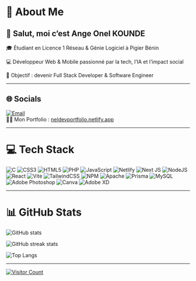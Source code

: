 # 💫 About Me

## 👋 Salut, moi c’est Ange Onel KOUNDE

🎓 Étudiant en Licence 1 Réseau & Génie Logiciel à Pigier Bénin

💻 Développeur Web & Mobile passionné par la tech, l’IA et l’impact social

🚀 Objectif : devenir Full Stack Developer & Software Engineer

---

## 🌐 Socials

[![Email](https://img.shields.io/badge/Email-D14836?logo=gmail&logoColor=white)](mailto:angekounde3@gmail.com)  
👨‍💻 Mon Portfolio : [neldevportfolio.netlify.app](https://neldevportfolio.netlify.app)

---

# 💻 Tech Stack

![C](https://img.shields.io/badge/c-%2300599C.svg?style=for-the-badge&logo=c&logoColor=white) 
![CSS3](https://img.shields.io/badge/css3-%231572B6.svg?style=for-the-badge&logo=css3&logoColor=white) 
![HTML5](https://img.shields.io/badge/html5-%23E34F26.svg?style=for-the-badge&logo=html5&logoColor=white) 
![PHP](https://img.shields.io/badge/php-%23777BB4.svg?style=for-the-badge&logo=php&logoColor=white) 
![JavaScript](https://img.shields.io/badge/javascript-%23323330.svg?style=for-the-badge&logo=javascript&logoColor=%23F7DF1E) 
![Netlify](https://img.shields.io/badge/netlify-%23000000.svg?style=for-the-badge&logo=netlify&logoColor=#00C7B7) 
![Next JS](https://img.shields.io/badge/Next-black?style=for-the-badge&logo=next.js&logoColor=white) 
![NodeJS](https://img.shields.io/badge/node.js-6DA55F?style=for-the-badge&logo=node.js&logoColor=white) 
![React](https://img.shields.io/badge/react-%2320232a.svg?style=for-the-badge&logo=react&logoColor=%2361DAFB) 
![Vite](https://img.shields.io/badge/vite-%23646CFF.svg?style=for-the-badge&logo=vite&logoColor=white) 
![TailwindCSS](https://img.shields.io/badge/tailwindcss-%2338B2AC.svg?style=for-the-badge&logo=tailwind-css&logoColor=white) 
![NPM](https://img.shields.io/badge/NPM-%23CB3837.svg?style=for-the-badge&logo=npm&logoColor=white) 
![Apache](https://img.shields.io/badge/apache-%23D42029.svg?style=for-the-badge&logo=apache&logoColor=white) 
![Prisma](https://img.shields.io/badge/Prisma-3982CE?style=for-the-badge&logo=Prisma&logoColor=white) 
![MySQL](https://img.shields.io/badge/mysql-4479A1.svg?style=for-the-badge&logo=mysql&logoColor=white) 
![Adobe Photoshop](https://img.shields.io/badge/adobe%20photoshop-%2331A8FF.svg?style=for-the-badge&logo=adobe%20photoshop&logoColor=white) 
![Canva](https://img.shields.io/badge/Canva-%2300C4CC.svg?style=for-the-badge&logo=Canva&logoColor=white) 
![Adobe XD](https://img.shields.io/badge/Adobe%20XD-470137?style=for-the-badge&logo=Adobe%20XD&logoColor=#FF61F6)

---

# 📊 GitHub Stats

![GitHub stats](https://github-readme-stats.vercel.app/api?username=OnelKND&theme=dark&hide_border=false&include_all_commits=false&count_private=true)

![GitHub streak stats](https://nirzak-streak-stats.vercel.app/?user=OnelKND&theme=dark&hide_border=false)

![Top Langs](https://github-readme-stats.vercel.app/api/top-langs/?username=OnelKND&theme=dark&hide_border=false&include_all_commits=false&count_private=true&layout=compact)

---

[![Visitor Count](https://visitcount.itsvg.in/api?id=OnelKND&icon=0&color=0)](https://visitcount.itsvg.in)

<!-- Proudly created with GPRM ( https://gprm.itsvg.in ) -->
